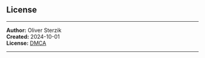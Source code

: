 ## License

---

**Author:** Oliver Sterzik  
**Created:** 2024-10-01  
**License:** [DMCA](https://www.dmca.com/r/pz0e34q)  

---
